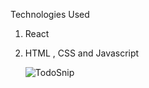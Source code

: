 Technologies Used
1. React
2. HTML , CSS and Javascript

   ![TodoSnip](https://github.com/SagarTk/Daily-Goals-App-in-ReactJS/assets/89976590/9c5fef93-65af-402b-a802-192f3d5c1481)
